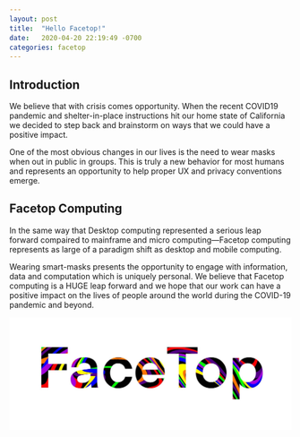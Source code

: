 ```yaml
---
layout: post
title:  "Hello Facetop!"
date:   2020-04-20 22:19:49 -0700
categories: facetop
---
```


## Introduction

We believe that with crisis comes opportunity. When the recent COVID19 pandemic and shelter-in-place instructions hit our home state of California we decided to step back and brainstorm on ways that we could have a positive impact.

One of the most obvious changes in our lives is the need to wear masks when out in public in groups. This is truly a new behavior for most humans and represents an opportunity to help proper UX and privacy conventions emerge.

## Facetop Computing

In the same way that Desktop computing represented a serious leap forward compaired to mainframe and micro computing&mdash;Facetop computing represents as large of a paradigm shift as desktop and mobile computing.

Wearing smart-masks presents the opportunity to engage with information, data and computation which is uniquely personal. We believe that Facetop computing is a HUGE leap forward and we hope that our work can have a positive impact on the lives of people around the world during the COVID-19 pandemic and beyond.

![Facetop logo](/assets/facetop_logo.jpg)
